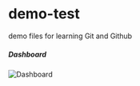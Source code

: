 # demo-test
demo files for learning Git and Github 

##### Dashboard
![Dashboard](http://i.imgur.com/yxn3VYD.png)
